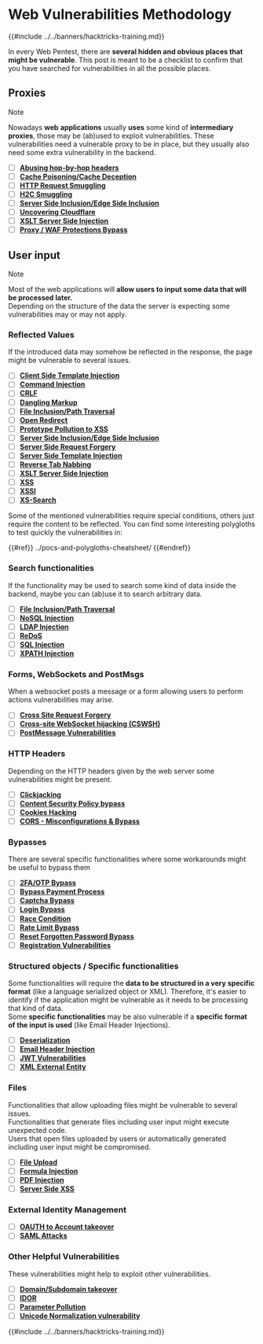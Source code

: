 # Web Vulnerabilities Methodology

{{#include ../../banners/hacktricks-training.md}}

In every Web Pentest, there are **several hidden and obvious places that might be vulnerable**. This post is meant to be a checklist to confirm that you have searched for vulnerabilities in all the possible places.

## Proxies

> [!NOTE]
> Nowadays **web** **applications** usually **uses** some kind of **intermediary** **proxies**, those may be (ab)used to exploit vulnerabilities. These vulnerabilities need a vulnerable proxy to be in place, but they usually also need some extra vulnerability in the backend.

- [ ] [**Abusing hop-by-hop headers**](../abusing-hop-by-hop-headers.md)
- [ ] [**Cache Poisoning/Cache Deception**](../cache-deception.md)
- [ ] [**HTTP Request Smuggling**](../http-request-smuggling/)
- [ ] [**H2C Smuggling**](../h2c-smuggling.md)
- [ ] [**Server Side Inclusion/Edge Side Inclusion**](../server-side-inclusion-edge-side-inclusion-injection.md)
- [ ] [**Uncovering Cloudflare**](../../network-services-pentesting/pentesting-web/uncovering-cloudflare.md)
- [ ] [**XSLT Server Side Injection**](../xslt-server-side-injection-extensible-stylesheet-language-transformations.md)
- [ ] [**Proxy / WAF Protections Bypass**](../proxy-waf-protections-bypass.md)

## **User input**

> [!NOTE]
> Most of the web applications will **allow users to input some data that will be processed later.**\
> Depending on the structure of the data the server is expecting some vulnerabilities may or may not apply.

### **Reflected Values**

If the introduced data may somehow be reflected in the response, the page might be vulnerable to several issues.

- [ ] [**Client Side Template Injection**](../client-side-template-injection-csti.md)
- [ ] [**Command Injection**](../command-injection.md)
- [ ] [**CRLF**](../crlf-0d-0a.md)
- [ ] [**Dangling Markup**](../dangling-markup-html-scriptless-injection/)
- [ ] [**File Inclusion/Path Traversal**](../file-inclusion/)
- [ ] [**Open Redirect**](../open-redirect.md)
- [ ] [**Prototype Pollution to XSS**](../deserialization/nodejs-proto-prototype-pollution/index.html#client-side-prototype-pollution-to-xss)
- [ ] [**Server Side Inclusion/Edge Side Inclusion**](../server-side-inclusion-edge-side-inclusion-injection.md)
- [ ] [**Server Side Request Forgery**](../ssrf-server-side-request-forgery/)
- [ ] [**Server Side Template Injection**](../ssti-server-side-template-injection/)
- [ ] [**Reverse Tab Nabbing**](../reverse-tab-nabbing.md)
- [ ] [**XSLT Server Side Injection**](../xslt-server-side-injection-extensible-stylesheet-language-transformations.md)
- [ ] [**XSS**](../xss-cross-site-scripting/)
- [ ] [**XSSI**](../xssi-cross-site-script-inclusion.md)
- [ ] [**XS-Search**](../xs-search.md)

Some of the mentioned vulnerabilities require special conditions, others just require the content to be reflected. You can find some interesting polygloths to test quickly the vulnerabilities in:

{{#ref}}
../pocs-and-polygloths-cheatsheet/
{{#endref}}

### **Search functionalities**

If the functionality may be used to search some kind of data inside the backend, maybe you can (ab)use it to search arbitrary data.

- [ ] [**File Inclusion/Path Traversal**](../file-inclusion/)
- [ ] [**NoSQL Injection**](../nosql-injection.md)
- [ ] [**LDAP Injection**](../ldap-injection.md)
- [ ] [**ReDoS**](../regular-expression-denial-of-service-redos.md)
- [ ] [**SQL Injection**](../sql-injection/)
- [ ] [**XPATH Injection**](../xpath-injection.md)

### **Forms, WebSockets and PostMsgs**

When a websocket posts a message or a form allowing users to perform actions vulnerabilities may arise.

- [ ] [**Cross Site Request Forgery**](../csrf-cross-site-request-forgery.md)
- [ ] [**Cross-site WebSocket hijacking (CSWSH)**](../websocket-attacks.md)
- [ ] [**PostMessage Vulnerabilities**](../postmessage-vulnerabilities/)

### **HTTP Headers**

Depending on the HTTP headers given by the web server some vulnerabilities might be present.

- [ ] [**Clickjacking**](../clickjacking.md)
- [ ] [**Content Security Policy bypass**](../content-security-policy-csp-bypass/)
- [ ] [**Cookies Hacking**](../hacking-with-cookies/)
- [ ] [**CORS - Misconfigurations & Bypass**](../cors-bypass.md)

### **Bypasses**

There are several specific functionalities where some workarounds might be useful to bypass them

- [ ] [**2FA/OTP Bypass**](../2fa-bypass.md)
- [ ] [**Bypass Payment Process**](../bypass-payment-process.md)
- [ ] [**Captcha Bypass**](../captcha-bypass.md)
- [ ] [**Login Bypass**](../login-bypass/)
- [ ] [**Race Condition**](../race-condition.md)
- [ ] [**Rate Limit Bypass**](../rate-limit-bypass.md)
- [ ] [**Reset Forgotten Password Bypass**](../reset-password.md)
- [ ] [**Registration Vulnerabilities**](../registration-vulnerabilities.md)

### **Structured objects / Specific functionalities**

Some functionalities will require the **data to be structured in a very specific format** (like a language serialized object or XML). Therefore, it's easier to identify if the application might be vulnerable as it needs to be processing that kind of data.\
Some **specific functionalities** may be also vulnerable if a **specific format of the input is used** (like Email Header Injections).

- [ ] [**Deserialization**](../deserialization/)
- [ ] [**Email Header Injection**](../email-injections.md)
- [ ] [**JWT Vulnerabilities**](../hacking-jwt-json-web-tokens.md)
- [ ] [**XML External Entity**](../xxe-xee-xml-external-entity.md)

### Files

Functionalities that allow uploading files might be vulnerable to several issues.\
Functionalities that generate files including user input might execute unexpected code.\
Users that open files uploaded by users or automatically generated including user input might be compromised.

- [ ] [**File Upload**](../file-upload/)
- [ ] [**Formula Injection**](../formula-csv-doc-latex-ghostscript-injection.md)
- [ ] [**PDF Injection**](../xss-cross-site-scripting/pdf-injection.md)
- [ ] [**Server Side XSS**](../xss-cross-site-scripting/server-side-xss-dynamic-pdf.md)

### **External Identity Management**

- [ ] [**OAUTH to Account takeover**](../oauth-to-account-takeover.md)
- [ ] [**SAML Attacks**](../saml-attacks/)

### **Other Helpful Vulnerabilities**

These vulnerabilities might help to exploit other vulnerabilities.

- [ ] [**Domain/Subdomain takeover**](../domain-subdomain-takeover.md)
- [ ] [**IDOR**](../idor.md)
- [ ] [**Parameter Pollution**](../parameter-pollution.md)
- [ ] [**Unicode Normalization vulnerability**](../unicode-injection/)

{{#include ../../banners/hacktricks-training.md}}



